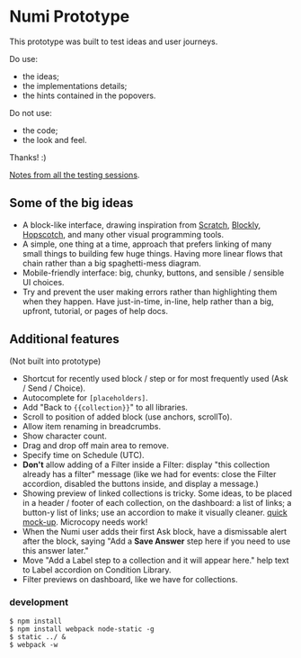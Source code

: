 # Numi Prototype

This prototype was built to test ideas and user journeys.

Do use:

* the ideas;
* the implementations details;
* the hints contained in the popovers.

Do not use:

* the code;
* the look and feel.

Thanks! :)

[Notes from all the testing sessions](https://praekelt.hackpad.com/Numi-prototype-testing-results-rk9l1STUVu9).

## Some of the big ideas

* A block-like interface, drawing inspiration from [Scratch](https://scratch.mit.edu/), [Blockly](https://developers.google.com/blockly/), [Hopscotch](https://www.gethopscotch.com/), and many other visual programming tools.
* A simple, one thing at a time, approach that prefers linking of many small things to building few huge things. Having more linear flows that chain rather than a big spaghetti-mess diagram.
* Mobile-friendly interface: big, chunky, buttons, and sensible / sensible UI choices.
* Try and prevent the user making errors rather than highlighting them when they happen. Have just-in-time, in-line, help rather than a big, upfront, tutorial, or pages of help docs.


## Additional features

(Not built into prototype)

* Shortcut for recently used block / step or for most frequently used (Ask / Send / Choice).
* Autocomplete for `[placeholders]`.
* Add "Back to `{{collection}}`" to all libraries.
* Scroll to position of added block (use anchors, scrollTo).
* Allow item renaming in breadcrumbs.
* Show character count.
* Drag and drop off main area to remove.
* Specify time on Schedule (UTC).
* **Don't** allow adding of a Filter inside a Filter: display "this collection already has a filter" message (like we had for events: close the Filter accordion, disabled the buttons inside, and display a message.)
* Showing preview of linked collections is tricky. Some ideas, to be placed in a header / footer of each collection, on the dashboard: a list of links; a button-y list of links; use an accordion to make it visually cleaner. [quick mock-up](https://trello-attachments.s3.amazonaws.com/55a8eee78fd1ef63c610d001/2560x1240/607b529d4966bf7cb6ad4befe3c2b472/linked-collections.png). Microcopy needs work!
* When the Numi user adds their first Ask block, have a dismissable alert after the block, saying "Add a **Save Answer** step here if you need to use this answer later."
* Move "Add a Label step to a collection and it will appear here." help text to Label accordion on Condition Library.
* Filter previews on dashboard, like we have for collections.

### development

```
$ npm install
$ npm install webpack node-static -g
$ static ../ &
$ webpack -w
```
